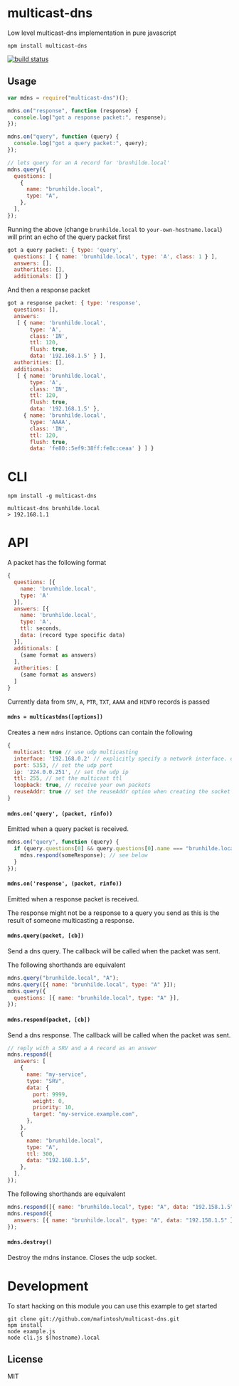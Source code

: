 # multicast-dns

Low level multicast-dns implementation in pure javascript

```
npm install multicast-dns
```

[![build status](http://img.shields.io/travis/mafintosh/multicast-dns.svg?style=flat)](http://travis-ci.org/mafintosh/multicast-dns)

## Usage

```js
var mdns = require("multicast-dns")();

mdns.on("response", function (response) {
  console.log("got a response packet:", response);
});

mdns.on("query", function (query) {
  console.log("got a query packet:", query);
});

// lets query for an A record for 'brunhilde.local'
mdns.query({
  questions: [
    {
      name: "brunhilde.local",
      type: "A",
    },
  ],
});
```

Running the above (change `brunhilde.local` to `your-own-hostname.local`) will print an echo of the query packet first

```js
got a query packet: { type: 'query',
  questions: [ { name: 'brunhilde.local', type: 'A', class: 1 } ],
  answers: [],
  authorities: [],
  additionals: [] }
```

And then a response packet

```js
got a response packet: { type: 'response',
  questions: [],
  answers:
   [ { name: 'brunhilde.local',
       type: 'A',
       class: 'IN',
       ttl: 120,
       flush: true,
       data: '192.168.1.5' } ],
  authorities: [],
  additionals:
   [ { name: 'brunhilde.local',
       type: 'A',
       class: 'IN',
       ttl: 120,
       flush: true,
       data: '192.168.1.5' },
     { name: 'brunhilde.local',
       type: 'AAAA',
       class: 'IN',
       ttl: 120,
       flush: true,
       data: 'fe80::5ef9:38ff:fe8c:ceaa' } ] }
```

# CLI

```
npm install -g multicast-dns
```

```
multicast-dns brunhilde.local
> 192.168.1.1
```

# API

A packet has the following format

```js
{
  questions: [{
    name: 'brunhilde.local',
    type: 'A'
  }],
  answers: [{
    name: 'brunhilde.local',
    type: 'A',
    ttl: seconds,
    data: (record type specific data)
  }],
  additionals: [
    (same format as answers)
  ],
  authorities: [
    (same format as answers)
  ]
}
```

Currently data from `SRV`, `A`, `PTR`, `TXT`, `AAAA` and `HINFO` records is passed

#### `mdns = multicastdns([options])`

Creates a new `mdns` instance. Options can contain the following

```js
{
  multicast: true // use udp multicasting
  interface: '192.168.0.2' // explicitly specify a network interface. defaults to all
  port: 5353, // set the udp port
  ip: '224.0.0.251', // set the udp ip
  ttl: 255, // set the multicast ttl
  loopback: true, // receive your own packets
  reuseAddr: true // set the reuseAddr option when creating the socket (requires node >=0.11.13)
}
```

#### `mdns.on('query', (packet, rinfo))`

Emitted when a query packet is received.

```js
mdns.on("query", function (query) {
  if (query.questions[0] && query.questions[0].name === "brunhilde.local") {
    mdns.respond(someResponse); // see below
  }
});
```

#### `mdns.on('response', (packet, rinfo))`

Emitted when a response packet is received.

The response might not be a response to a query you send as this
is the result of someone multicasting a response.

#### `mdns.query(packet, [cb])`

Send a dns query. The callback will be called when the packet was sent.

The following shorthands are equivalent

```js
mdns.query("brunhilde.local", "A");
mdns.query([{ name: "brunhilde.local", type: "A" }]);
mdns.query({
  questions: [{ name: "brunhilde.local", type: "A" }],
});
```

#### `mdns.respond(packet, [cb])`

Send a dns response. The callback will be called when the packet was sent.

```js
// reply with a SRV and a A record as an answer
mdns.respond({
  answers: [
    {
      name: "my-service",
      type: "SRV",
      data: {
        port: 9999,
        weight: 0,
        priority: 10,
        target: "my-service.example.com",
      },
    },
    {
      name: "brunhilde.local",
      type: "A",
      ttl: 300,
      data: "192.168.1.5",
    },
  ],
});
```

The following shorthands are equivalent

```js
mdns.respond([{ name: "brunhilde.local", type: "A", data: "192.158.1.5" }]);
mdns.respond({
  answers: [{ name: "brunhilde.local", type: "A", data: "192.158.1.5" }],
});
```

#### `mdns.destroy()`

Destroy the mdns instance. Closes the udp socket.

# Development

To start hacking on this module you can use this example to get started

```
git clone git://github.com/mafintosh/multicast-dns.git
npm install
node example.js
node cli.js $(hostname).local
```

## License

MIT

